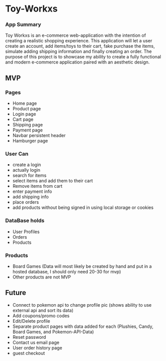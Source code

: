 # Toy-Workxs

### App Summary
Toy Workxs is an e-commerce web-application with the intention of creating a realistic shopping experience. This application will let a user create an account, add items/toys to their cart, fake purchase the items, simulate adding shipping information and finally creating an order. The purpose of this project is to showcase my ability to create a fully functional and modern e-commerce application paired with an aesthetic design.
## MVP
### Pages
* Home page
* Product page
* Login page
* Cart page
* Shipping page
* Payment page
* Navbar persistent header
* Hamburger page
### User Can
* create a login
* actually login
* search for items
* select items and add them to their cart
* Remove items from cart
* enter payment info
* add shipping info
* place orders
* add products without being signed in using local storage or cookies
### DataBase holds
* User Profiles
* Orders
* Products
### Products
* Board Games (Data will most likely be created by hand and put in a hosted database, I should only need 20-30 for mvp)
* Other products are not MVP

## Future
* Connect to pokemon api to change profile pic (shows ability to use external api and sort its data)
* Add coupons/promo codes
* Edit/Delete profile
* Separate product pages with data added for each (Plushies, Candy, Board Games, and Pokemon-API-Data)
* Reset password
* Contact us email page
* User order history page
* guest checkout

